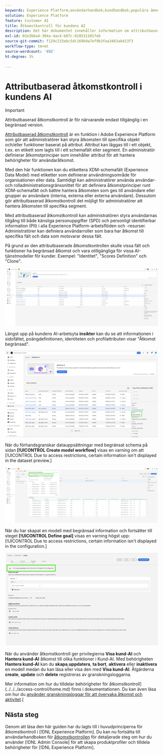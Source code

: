 ```yaml
---
keywords: Experience Platform;användarhandbok;kundhandbok;populära ämnen;åtkomstkontroller;skapa modell;
solution: Experience Platform
feature: Customer AI
title: Åtkomstkontroll för kundens AI
description: Det här dokumentet innehåller information om attributbaserad åtkomstkontroll för kundens AI.
exl-id: 02e3b6a4-304a-4ac4-b07c-010531101feb
source-git-commit: f129c215ebc5dc169b9a7ef9b3faa3463ab413f3
workflow-type: tm+mt
source-wordcount: '492'
ht-degree: 3%

---
```


# Attributbaserad åtkomstkontroll i kundens AI

>[!IMPORTANT]
>
>Attributbaserad åtkomstkontroll är för närvarande endast tillgänglig i en begränsad version.

[Attributbaserad åtkomstkontroll](../../../access-control/abac/overview.md) är en funktion i Adobe Experience Platform som gör att administratörer kan styra åtkomsten till specifika objekt och/eller funktioner baserat på attribut. Attribut kan läggas till i ett objekt, t.ex. en etikett som lagts till i ett schemafält eller segment. En administratör definierar åtkomstprinciper som innehåller attribut för att hantera behörigheter för användaråtkomst.

Med den här funktionen kan du etikettera XDM-schemafält (Experience Data Model) med etiketter som definierar användningsområde för organisationen eller data. Samtidigt kan administratörer använda användar- och rolladministrationsgränssnittet för att definiera åtkomstprinciper runt XDM-schemafält och bättre hantera åtkomsten som ges till användare eller grupper av användare (interna, externa eller externa användare). Dessutom gör attributbaserad åtkomstkontroll det möjligt för administratörer att hantera åtkomsten till specifika segment.

Med attributbaserad åtkomstkontroll kan administratören styra användarnas tillgång till både känsliga personuppgifter (SPD) och personligt identifierbar information (PII) i alla Experience Platform-arbetsflöden och -resurser. Administratörer kan definiera användarroller som bara har åtkomst till specifika fält och data som motsvarar dessa fält.

På grund av den attributbaserade åtkomstkontrollen skulle vissa fält och funktioner ha begränsad åtkomst och vara otillgängliga för vissa AI-tjänstmodeller för kunder. Exempel: &quot;Identitet&quot;, &quot;Scores Definition&quot; och &quot;Clone&quot;.

![Kundens AI-arbetsyta med begränsade fält i servicemodellresultaten markerade.](../images/user-guide/unavailable-functionalities.png)

Längst upp på kundens AI-arbetsyta **insikter** kan du se att informationen i sidofältet, poängdefinitionen, identiteten och profilattributen visar &quot;Åtkomst begränsad&quot;.

![Kundens AI-arbetsyta med begränsade fält i schemat markerade.](../images/user-guide/access-restricted.png)

När du förhandsgranskar datauppsättningar med begränsat schema på sidan **[!UICONTROL Create model workflow]** visas en varning om att [!UICONTROL Due to access restrictions, certain information isn't displayed in the dataset preview.]

![Kundens AI-arbetsyta med begränsade fält i förhandsgranskningsdatauppsättningar med begränsade schemaresultat markerade.](../images/user-guide/restricted-dataset-preview-save-and-exit-cai.png)

När du har skapat en modell med begränsad information och fortsätter till steget **[!UICONTROL Define goal]** visas en varning högst upp: [!UICONTROL Due to access restrictions, certain information isn't displayed in the configuration.]

![Kundens AI-arbetsyta med begränsade fält i servicemodellresultaten markerade.](../images/user-guide/information-not-displayed-save-and-exit.png)

När du använder åtkomstkontroll ger privilegierna **Visa kund-AI** och **Hantera kund-AI** åtkomst till olika funktioner i Kund-AI. Med behörigheten **Hantera kund-AI** kan du **skapa**,**uppdatera**, **ta bort**, **aktivera** eller **inaktivera** en modell medan du kan läsa eller visa den med **Visa kund-AI**. Åtgärderna **create**, **update** och **delete** registreras av granskningsloggarna.

Mer information om hur du tilldelar behörigheter för åtkomstkontroll](../../../access-control/home.md) finns i dokumentationen. Du kan även läsa om hur du [använder granskningsloggar för att övervaka åtkomst och aktivitet](../../../landing/governance-privacy-security/audit-logs/overview.md).[

## Nästa steg

Genom att läsa den här guiden har du lagts till i huvudprinciperna för åtkomstkontroll i [!DNL Experience Platform]. Du kan nu fortsätta till användarhandboken för [åtkomstkontrollen](../overview.md) för detaljerade steg om hur du använder [!DNL Admin Console] för att skapa produktprofiler och tilldela behörigheter för [!DNL Experience Platform].
